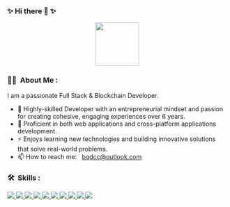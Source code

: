 ### ✨ Hi there 👋 ✨

<p align="center"><img src="https://media2.giphy.com/media/LK2DwwVWAG5vmswb7U/giphy.gif" width="100"/></p>

### :man_technologist: &nbsp;About Me :

I am a passionate Full Stack & Blockchain Developer.

- 🔭 Highly-skilled Developer with an entrepreneurial mindset and passion for creating cohesive, engaging experiences over 6 years.
- 🌱 Proficient in both web applications and cross-platform applications development.
- ⚡ Enjoys learning new technologies and building innovative solutions that solve real-world problems.
- 📫 How to reach me: &nbsp; bqdcc@outlook.com

### 🛠 &nbsp;Skills :
  <a href='https://react.dev/reference/react' target='_blank'>
    <img src='https://img.shields.io/badge/React-0d6d8c' />
  </a>
  <a href='https://nextjs.org/' target='_blank'>
    <img src='https://img.shields.io/badge/NextJs-7735cd' />
  </a>
  <a href='https://www.nativewind.dev/' target='_blank'>
    <img src='https://img.shields.io/badge/tailwind-38bdf8' />
  </a>
  <a href='https://www.prisma.io/' target='_blank'>
    <img src='https://img.shields.io/badge/Prisma-4c51bf' />
  </a>
  <a href='https://www.prisma.io/' target='_blank'>
    <img src='https://img.shields.io/badge/shadcn_ui-7f7f06' />
  </a>
  <a href='https://reactnative.dev/' target='_blank'>
    <img src='https://img.shields.io/badge/ReactNative-61dafb' />
  </a>
  <a href='https://expo.dev/' target='_blank'>
    <img src='https://img.shields.io/badge/Expo-391a03' />
  </a>
  <a href='https://redux.js.org/' target='_blank'>
    <img src='https://img.shields.io/badge/Redux-764abc' />
  </a>
  <a href='https://git-scm.com/doc' target='_blank'>
    <img src='https://img.shields.io/badge/Git-f44d27' />
  </a>
  <a href='https://nodejs.org/en/docs' target='_blank'>
    <img src='https://img.shields.io/badge/Node-026e00' />
  </a>

<!--
**bqdcc/bqdcc** is a ✨ _special_ ✨ repository because its `README.md` (this file) appears on your GitHub profile.

Here are some ideas to get you started:

- 🔭 I’m currently working on ...
- 🌱 I’m currently learning ...
- 👯 I’m looking to collaborate on ...
- 🤔 I’m looking for help with ...
- 💬 Ask me about ...
- 📫 How to reach me: ...
- 😄 Pronouns: ...
- ⚡ Fun fact: ...
-->
